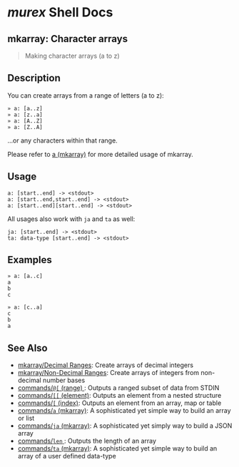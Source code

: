 # _murex_ Shell Docs

## mkarray: Character arrays

> Making character arrays (a to z)

## Description

You can create arrays from a range of letters (a to z):

    » a: [a..z]
    » a: [z..a]
    » a: [A..Z]
    » a: [Z..A]
    
...or any characters within that range.

Please refer to [a (mkarray)](../commands/a.md) for more detailed usage of mkarray.

## Usage

    a: [start..end] -> <stdout>
    a: [start..end,start..end] -> <stdout>
    a: [start..end][start..end] -> <stdout>
    
All usages also work with `ja` and `ta` as well:

    ja: [start..end] -> <stdout>
    ta: data-type [start..end] -> <stdout>

## Examples

    » a: [a..c]
    a
    b
    c
    
    » a: [c..a]
    c
    b
    a

## See Also

* [mkarray/Decimal Ranges](../mkarray/decimal.md):
  Create arrays of decimal integers
* [mkarray/Non-Decimal Ranges](../mkarray/non-decimal.md):
  Create arrays of integers from non-decimal number bases
* [commands/`@[` (range) ](../commands/range.md):
  Outputs a ranged subset of data from STDIN
* [commands/`[[` (element)](../commands/element.md):
  Outputs an element from a nested structure
* [commands/`[` (index)](../commands/index.md):
  Outputs an element from an array, map or table
* [commands/`a` (mkarray)](../commands/a.md):
  A sophisticated yet simple way to build an array or list
* [commands/`ja` (mkarray)](../commands/ja.md):
  A sophisticated yet simply way to build a JSON array
* [commands/`len` ](../commands/len.md):
  Outputs the length of an array
* [commands/`ta` (mkarray)](../commands/ta.md):
  A sophisticated yet simple way to build an array of a user defined data-type